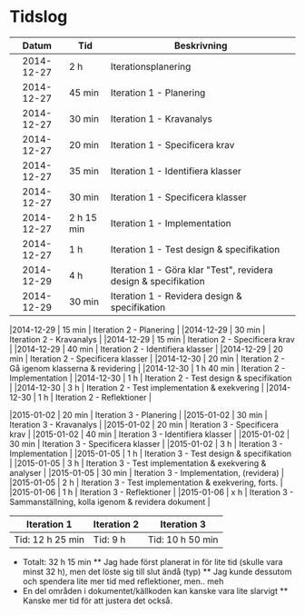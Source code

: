 # Tidslog
|   Datum   |    Tid     | Beskrivning                                                      |
|:---------:|------------|------------------------------------------------------------------|
|2014-12-27 | 2 h        | Iterationsplanering                                              |
|2014-12-27 | 45 min     | Iteration 1 - Planering                                          |
|2014-12-27 | 30 min     | Iteration 1 - Kravanalys                                         |
|2014-12-27 | 20 min     | Iteration 1 - Specificera  krav                                  |
|2014-12-27 | 35 min     | Iteration 1 - Identifiera klasser                                |
|2014-12-27 | 30 min     | Iteration 1 - Specificera  klasser                               |
|2014-12-27 | 2 h 15 min | Iteration 1 - Implementation                                     |
|2014-12-27 | 1 h        | Iteration 1 - Test design & specifikation                        |
|2014-12-29 | 4 h        | Iteration 1 - Göra klar "Test", revidera design & specifikation  |
|2014-12-29 | 30 min     | Iteration 1 - Revidera design & specifikation                    |

|2014-12-29 | 15 min     | Iteration 2 - Planering                                          |
|2014-12-29 | 30 min     | Iteration 2 - Kravanalys                                         |
|2014-12-29 | 15 min     | Iteration 2 - Specificera  krav                                  |
|2014-12-29 | 40 min     | Iteration 2 - Identifiera klasser                                |
|2014-12-29 | 20 min     | Iteration 2 - Specificera  klasser                               |
|2014-12-30 | 20 min     | Iteration 2 - Gå igenom klasserna & revidering                   |
|2014-12-30 | 1 h 40 min | Iteration 2 - Implementation                                     |
|2014-12-30 | 1 h        | Iteration 2 - Test design & specifikation                        |
|2014-12-30 | 3 h        | Iteration 2 - Test implementation & exekvering                   |
|2014-12-30 | 1 h        | Iteration 2 - Reflektioner                                       |

|2015-01-02 | 20 min     | Iteration 3 - Planering                                          |
|2015-01-02 | 30 min     | Iteration 3 - Kravanalys                                         |
|2015-01-02 | 20 min     | Iteration 3 - Specificera  krav                                  |
|2015-01-02 | 40 min     | Iteration 3 - Identifiera klasser                                |
|2015-01-02 | 30 min     | Iteration 3 - Specificera  klasser                               |
|2015-01-02 | 3 h        | Iteration 3 - Implementation                                     |
|2015-01-05 | 1 h        | Iteration 3 - Test design & specifikation                        |
|2015-01-05 | 3 h        | Iteration 3 - Test implementation & exekvering & analyser        |
|2015-01-05 | 30 min     | Iteration 3 - Implementation, (revidera)                         |
|2015-01-05 | 2 h        | Iteration 3 - Test implementation & exekvering, forts.           |
|2015-01-06 | 1 h        | Iteration 3 - Reflektioner                                       |
|2015-01-06 | x h        | Iteration 3 - Sammanställning, kolla igenom & revidera dokument  |

|    Iteration 1    |   Iteration 2   |   Iteration 3   |
| ----------------- | --------------- | --------------- |
| Tid: 12 h 25 min  | Tid: 9 h        | Tid: 10 h 50 min|

* Totalt: 32 h 15 min
** Jag hade först planerat in för lite tid (skulle vara minst 32 h), men det löste sig till slut ändå (typ)
** Jag kunde dessutom och spendera lite mer tid med reflektioner, men.. meh
* En del områden i dokumentet/källkoden kan kanske vara lite slarvigt
** Kanske mer tid för att justera det också.

<!-- Jag fick spendera lite mer tid än det som står i loggen, pga dokumentering (fixa, justera och annat) -->
<!-- Man skulle ju inte räkna in dem tiden -->